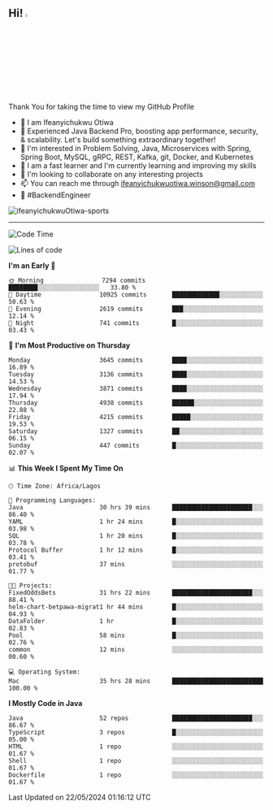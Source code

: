 <!-- BLOG-POST-LIST:START --><!-- BLOG-POST-LIST:END -->

## Hi! <img src="https://media.giphy.com/media/hvRJCLFzcasrR4ia7z/giphy.gif" width="4%"> 

Thank You for taking the time to view my GitHub Profile

- 👋 I am Ifeanyichukwu Otiwa
- 🚀 Experienced Java Backend Pro, boosting app performance, security, & scalability. Let's build something extraordinary together!
- 👀 I'm interested in Problem Solving, Java, Microservices with Spring, Spring Boot, MySQL, gRPC, REST, Kafka, git, Docker, and Kubernetes
- 🌱 I am a fast learner and I'm currently learning and improving my skills
- 💞️ I'm looking to collaborate on any interesting projects
- 📫 You can reach me through ifeanyichukwuotiwa.winson@gmail.com
- 🚀 #BackendEngineer

<p align="left" marginTop="10px"> <img src="https://komarev.com/ghpvc/?username=ifeanyichukwuOtiwa-sports&label=Profile%20views&color=0e75b6&style=for-the-badge" alt="ifeanyichukwuOtiwa-sports" /> </p>

***

<!--START_SECTION:waka-->
![Code Time](http://img.shields.io/badge/Code%20Time-2%2C546%20hrs%207%20mins-blue)

![Lines of code](https://img.shields.io/badge/From%20Hello%20World%20I%27ve%20Written-5.3%20million%20lines%20of%20code-blue)

**I'm an Early 🐤** 

```text
🌞 Morning                7294 commits        ████████░░░░░░░░░░░░░░░░░   33.80 % 
🌆 Daytime                10925 commits       █████████████░░░░░░░░░░░░   50.63 % 
🌃 Evening                2619 commits        ███░░░░░░░░░░░░░░░░░░░░░░   12.14 % 
🌙 Night                  741 commits         █░░░░░░░░░░░░░░░░░░░░░░░░   03.43 % 
```
📅 **I'm Most Productive on Thursday** 

```text
Monday                   3645 commits        ████░░░░░░░░░░░░░░░░░░░░░   16.89 % 
Tuesday                  3136 commits        ████░░░░░░░░░░░░░░░░░░░░░   14.53 % 
Wednesday                3871 commits        ████░░░░░░░░░░░░░░░░░░░░░   17.94 % 
Thursday                 4938 commits        ██████░░░░░░░░░░░░░░░░░░░   22.88 % 
Friday                   4215 commits        █████░░░░░░░░░░░░░░░░░░░░   19.53 % 
Saturday                 1327 commits        ██░░░░░░░░░░░░░░░░░░░░░░░   06.15 % 
Sunday                   447 commits         █░░░░░░░░░░░░░░░░░░░░░░░░   02.07 % 
```


📊 **This Week I Spent My Time On** 

```text
🕑︎ Time Zone: Africa/Lagos

💬 Programming Languages: 
Java                     30 hrs 39 mins      ██████████████████████░░░   86.40 % 
YAML                     1 hr 24 mins        █░░░░░░░░░░░░░░░░░░░░░░░░   03.98 % 
SQL                      1 hr 20 mins        █░░░░░░░░░░░░░░░░░░░░░░░░   03.78 % 
Protocol Buffer          1 hr 12 mins        █░░░░░░░░░░░░░░░░░░░░░░░░   03.41 % 
protobuf                 37 mins             ░░░░░░░░░░░░░░░░░░░░░░░░░   01.77 % 

🐱‍💻 Projects: 
FixedOddsBets            31 hrs 22 mins      ██████████████████████░░░   88.41 % 
helm-chart-betpawa-migrat1 hr 44 mins        █░░░░░░░░░░░░░░░░░░░░░░░░   04.93 % 
DataFolder               1 hr                █░░░░░░░░░░░░░░░░░░░░░░░░   02.83 % 
Pool                     58 mins             █░░░░░░░░░░░░░░░░░░░░░░░░   02.76 % 
common                   12 mins             ░░░░░░░░░░░░░░░░░░░░░░░░░   00.60 % 

💻 Operating System: 
Mac                      35 hrs 28 mins      █████████████████████████   100.00 % 
```

**I Mostly Code in Java** 

```text
Java                     52 repos            ██████████████████████░░░   86.67 % 
TypeScript               3 repos             █░░░░░░░░░░░░░░░░░░░░░░░░   05.00 % 
HTML                     1 repo              ░░░░░░░░░░░░░░░░░░░░░░░░░   01.67 % 
Shell                    1 repo              ░░░░░░░░░░░░░░░░░░░░░░░░░   01.67 % 
Dockerfile               1 repo              ░░░░░░░░░░░░░░░░░░░░░░░░░   01.67 % 
```




 Last Updated on 22/05/2024 01:16:12 UTC
<!--END_SECTION:waka-->

<!--
<p align="center">
![trophy](https://github-profile-trophy.vercel.app/?username=ifeanyichukwuOtiwa-sports&theme=onedark) (https://github.com/ryo-ma/github-profile-trophy)
</p>
-->

<!---
ifeanyi-otiwa/ifeanyi-otiwa is a ✨ special ✨ repository because its `README.md` (this file) appears on your GitHub profile.
You can click the Preview link to take a look at your changes.
--->
